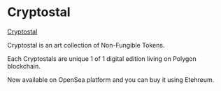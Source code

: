 # Cryptostal

[Cryptostal](https://judy50024.github.io/Cryptostal/)

Cryptostal is an art collection of Non-Fungible Tokens.

Each Cryptostals are unique 1 of 1 digital edition living on Polygon blockchain.

Now available on OpenSea platform and you can buy it using Etehreum.
